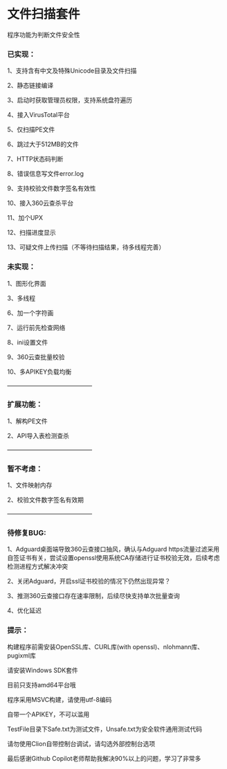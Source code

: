 # 文件扫描套件

程序功能为判断文件安全性

### 已实现：

1、支持含有中文及特殊Unicode目录及文件扫描

2、静态链接编译

3、启动时获取管理员权限，支持系统盘符遍历

4、接入VirusTotal平台

5、仅扫描PE文件

6、跳过大于512MB的文件

7、HTTP状态码判断

8、错误信息写文件error.log

9、支持校验文件数字签名有效性

10、接入360云查杀平台

11、加个UPX

12、扫描进度显示

13、可疑文件上传扫描（不等待扫描结果，待多线程完善）

### 未实现：

1、图形化界面

3、多线程

6、加一个字符画

7、运行前先检查网络

8、ini设置文件

9、360云查批量校验

10、多APIKEY负载均衡

——————————————

### 扩展功能：

1、解构PE文件

2、API导入表检测查杀

——————————————

### 暂不考虑：

1、文件映射内存

2、校验文件数字签名有效期

——————————————

### 待修复BUG:

1、Adguard桌面端导致360云查接口抽风，确认与Adguard https流量过滤采用自签证书有关，尝试设置openssl使用系统CA存储进行证书校验无效，后续考虑检测进程方式解决冲突

2、关闭Adguard，开启ssl证书校验的情况下仍然出现异常？

3、推测360云查接口存在速率限制，后续尽快支持单次批量查询

4、优化延迟

### 提示：

构建程序前需安装OpenSSL库、CURL库(with openssl)、nlohmann库、pugixml库

请安装Windows SDK套件

目前只支持amd64平台哦

程序采用MSVC构建，请使用utf-8编码

自带一个APIKEY，不可以滥用

TestFile目录下Safe.txt为测试文件，Unsafe.txt为安全软件通用测试代码

请勿使用Clion自带控制台调试，请勾选外部控制台选项



最后感谢Github Copilot老师帮助我解决90%以上的问题，学习了非常多


